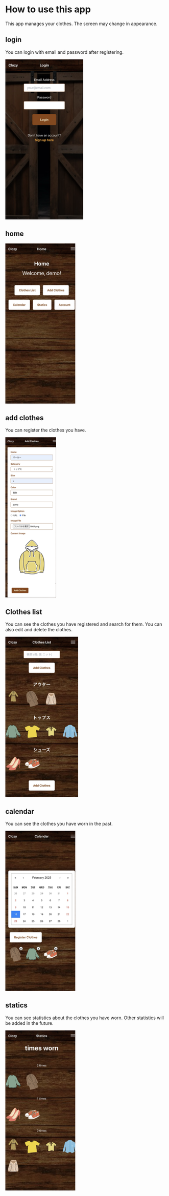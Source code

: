 # How to use this app

This app manages your clothes.
The screen may change in appearance.

## login

You can login with email and password after registering.
>
<img src="./images/login.png" alt="Login Screen" height="500">

## home

<img src="./images/home.png" alt="Home Screen" height="500">

## add clothes

You can register the clothes you have.

<img src="./images/add_clothes.png" alt="Add Clothes Screen" height="500">

## Clothes list

You can see the clothes you have registered and search for them.
You can also edit and delete the clothes.

<img src="./images/clothes_list.png" alt="Clothes List Screen" height="500">

## calendar

You can see the clothes you have worn in the past.

<img src="./images/calendar.png" alt="Calendar Screen" height="500">

## statics

You can see statistics about the clothes you have worn.
Other statistics will be added in the future.

<img src="./images/statics.png" alt="Statics Screen" height="500">
